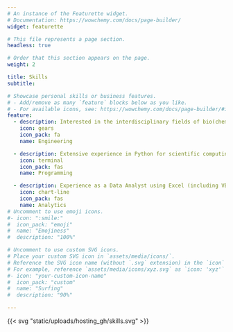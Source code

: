 ```yaml
---
# An instance of the Featurette widget.
# Documentation: https://wowchemy.com/docs/page-builder/
widget: featurette

# This file represents a page section.
headless: true

# Order that this section appears on the page.
weight: 2

title: Skills
subtitle:

# Showcase personal skills or business features.
# - Add/remove as many `feature` blocks below as you like.
# - For available icons, see: https://wowchemy.com/docs/page-builder/#icons
feature:
  - description: Interested in the interdisciplinary fields of bio(chemical, medical, materials) engineering, as well as innovations in sustainable solar, wind and nuclear energy. Experience with common fabrication operations (mill, lathe, soldering) and microcontrollers for controls, robotics and IoT. Competent in modelling with SolidWorks, Fusion 360, Simulink and Comsol.
    icon: gears
    icon_pack: fa
    name: Engineering

  - description: Extensive experience in Python for scientific computing (NumPy, SciPy), machine learning and computer vision (Tensorflow, OpenCV), data visualisation (Matplotlib, Plotly), web scraping (Selenium) and utility automation (Tesseract, Qt, FPDF, among others). Additionally competent in C++, Matlab, SQL, VBA and Lua.
    icon: terminal
    icon_pack: fas
    name: Programming

  - description: Experience as a Data Analyst using Excel (including VBA) and SQL with AWS Redshift Databases. Used Looker and Python's data libraries (Pandas, Bokeh, Dash) for making custom analytics web apps and dashboards, as well as Atlassian suite (Confluence, Jira) for reporting.
    icon: chart-line
    icon_pack: fas
    name: Analytics
# Uncomment to use emoji icons.
#- icon: ":smile:"
#  icon_pack: "emoji"
#  name: "Emojiness"
#  description: "100%"

# Uncomment to use custom SVG icons.
# Place your custom SVG icon in `assets/media/icons/`.
# Reference the SVG icon name (without `.svg` extension) in the `icon` field.
# For example, reference `assets/media/icons/xyz.svg` as `icon: 'xyz'`
#- icon: "your-custom-icon-name"
#  icon_pack: "custom"
#  name: "Surfing"
#  description: "90%"

---
```


{{< svg "static/uploads/hosting_gh/skills.svg" >}}

